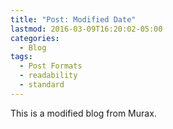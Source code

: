 ```yaml
---
title: "Post: Modified Date"
lastmod: 2016-03-09T16:20:02-05:00
categories:
  - Blog
tags:
  - Post Formats
  - readability
  - standard
---
```


This is a modified blog from Murax.
